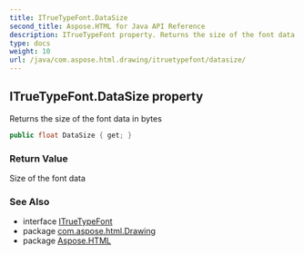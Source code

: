 ```yaml
---
title: ITrueTypeFont.DataSize
second_title: Aspose.HTML for Java API Reference
description: ITrueTypeFont property. Returns the size of the font data in bytes
type: docs
weight: 10
url: /java/com.aspose.html.drawing/itruetypefont/datasize/
---
```

## ITrueTypeFont.DataSize property

Returns the size of the font data in bytes

```java
public float DataSize { get; }
```

### Return Value

Size of the font data

### See Also

* interface [ITrueTypeFont](../)
* package [com.aspose.html.Drawing](../../itruetypefont/)
* package [Aspose.HTML](../../../)
